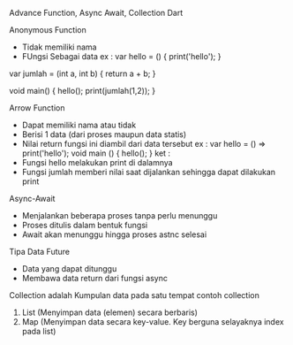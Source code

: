 Advance Function, Async Await, Collection Dart

Anonymous Function
- Tidak memiliki nama
- FUngsi Sebagai data
ex : 
var hello = () {
  print('hello');
}

var jumlah = (int a, int b) {
  return a + b;
}

void main() {
 hello();
 print(jumlah(1,2));
}

Arrow Function
- Dapat memiliki nama atau tidak 
- Berisi 1 data (dari proses maupun data statis)
- Nilai return fungsi ini diambil dari data tersebut
ex : 
var hello = () => print('hello');
void main () {
  hello();
}
ket : 
- Fungsi hello melakukan print di dalamnya
- Fungsi jumlah memberi nilai saat dijalankan sehingga dapat dilakukan print

Async-Await
- Menjalankan beberapa proses tanpa perlu menunggu
- Proses ditulis dalam bentuk fungsi
- Await akan menunggu hingga proses astnc selesai

Tipa Data Future
- Data yang dapat ditunggu
- Membawa data return dari fungsi async


Collection
adalah Kumpulan data pada satu tempat
contoh collection 
1. List (Menyimpan data (elemen) secara berbaris)
2. Map (Menyimpan data secara key-value. Key berguna selayaknya index pada list)
